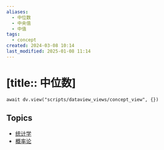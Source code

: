 ```yaml
---
aliases:
  - 中位数
  - 中央值
  - 中值
tags:
  - concept
created: 2024-03-08 10:14
last_modified: 2025-01-08 11:14
---
```


# [title:: 中位数]

```dataviewjs
await dv.view("scripts/dataview_views/concept_view", {})
```

## Topics

- [统计学](_statistics_.md)
- [概率论](_probability_theory_.md)
